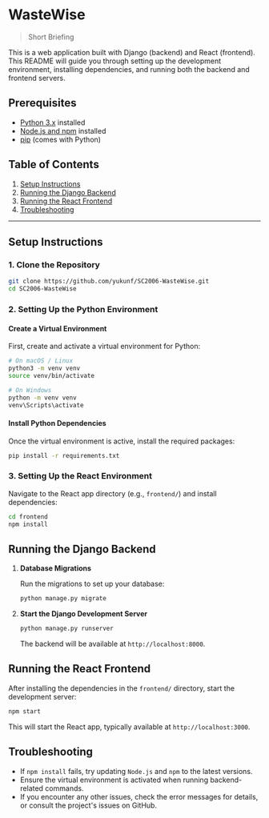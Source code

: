 
# WasteWise

> Short Briefing

This is a web application built with Django (backend) and React (frontend). This README will guide you through setting up the development environment, installing dependencies, and running both the backend and frontend servers.

## Prerequisites

- [Python 3.x](https://www.python.org/downloads/) installed
- [Node.js and npm](https://nodejs.org/) installed
- [pip](https://pip.pypa.io/en/stable/) (comes with Python)

## Table of Contents

1. [Setup Instructions](#setup-instructions)
2. [Running the Django Backend](#running-the-django-backend)
3. [Running the React Frontend](#running-the-react-frontend)
4. [Troubleshooting](#troubleshooting)

---

## Setup Instructions

### 1. Clone the Repository

```bash
git clone https://github.com/yukunf/SC2006-WasteWise.git
cd SC2006-WasteWise
```

### 2. Setting Up the Python Environment

#### Create a Virtual Environment

First, create and activate a virtual environment for Python:

```bash
# On macOS / Linux
python3 -m venv venv
source venv/bin/activate

# On Windows
python -m venv venv
venv\Scripts\activate
```

#### Install Python Dependencies

Once the virtual environment is active, install the required packages:

```bash
pip install -r requirements.txt
```

### 3. Setting Up the React Environment

Navigate to the React app directory (e.g., `frontend/`) and install dependencies:

```bash
cd frontend
npm install
```

## Running the Django Backend

1. **Database Migrations**

   Run the migrations to set up your database:

   ```bash
   python manage.py migrate
   ```

2. **Start the Django Development Server**

   ```bash
   python manage.py runserver
   ```

   The backend will be available at `http://localhost:8000`.

## Running the React Frontend

After installing the dependencies in the `frontend/` directory, start the development server:

```bash
npm start
```

This will start the React app, typically available at `http://localhost:3000`.

## Troubleshooting

- If `npm install` fails, try updating `Node.js` and `npm` to the latest versions.
- Ensure the virtual environment is activated when running backend-related commands.
- If you encounter any other issues, check the error messages for details, or consult the project's issues on GitHub.
